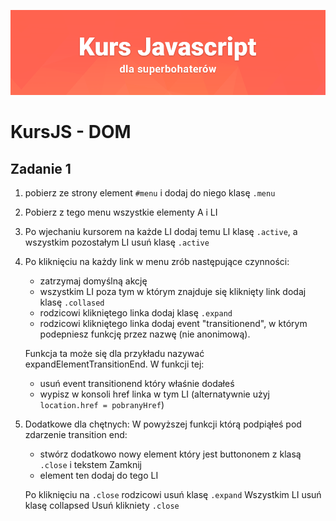 ![](../../../kursjs.png)

# KursJS - DOM

## Zadanie 1
1) pobierz ze strony element `#menu` i dodaj do niego klasę `.menu`
2) Pobierz z tego menu wszystkie elementy A i LI
3) Po wjechaniu kursorem na każde LI dodaj temu LI klasę `.active`, a wszystkim pozostałym LI usuń klasę `.active`
4) Po kliknięciu na każdy link w menu zrób następujące czynności:
    - zatrzymaj domyślną akcję
    - wszystkim LI poza tym w którym znajduje się kliknięty link dodaj klasę `.collased`
    - rodzicowi klikniętego linka dodaj klasę `.expand`
    - rodzicowi klikniętego linka dodaj event "transitionend", w którym podepniesz funkcję przez nazwę (nie anonimową).

    Funkcja ta może się dla przykładu nazywać expandElementTransitionEnd.
    W funkcji tej:
    - usuń event transitionend który właśnie dodałeś
    - wypisz w konsoli href linka w tym LI (alternatywnie użyj `location.href = pobranyHref`)
5) Dodatkowe dla chętnych:
    W powyższej funkcji którą podpiąłeś pod zdarzenie transition end:
    - stwórz dodatkowo nowy element który jest buttononem z klasą `.close` i tekstem Zamknij
    - element ten dodaj do tego LI

    Po kliknięciu na `.close` rodzicowi usuń klasę `.expand`
    Wszystkim LI usuń klasę collapsed
    Usuń klikniety `.close`


